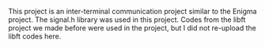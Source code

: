 This project is an inter-terminal communication project similar to the Enigma project.
The signal.h library was used in this project. Codes from the libft project we made before were used in the project, 
but I did not re-upload the libft codes here.
